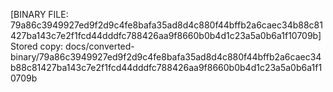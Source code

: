 [BINARY FILE: 79a86c3949927ed9f2d9c4fe8bafa35ad8d4c880f44bffb2a6caec34b88c81427ba143c7e2f1fcd44dddfc788426aa9f8660b0b4d1c23a5a0b6a1f10709b]
Stored copy: docs/converted-binary/79a86c3949927ed9f2d9c4fe8bafa35ad8d4c880f44bffb2a6caec34b88c81427ba143c7e2f1fcd44dddfc788426aa9f8660b0b4d1c23a5a0b6a1f10709b
